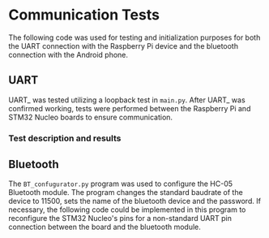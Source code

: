 # Communication Tests

The following code was used for testing and initialization purposes for both the UART connection with the Raspberry Pi device and the bluetooth connection with the Android phone.

## UART
UART_ was tested utilizing a loopback test in `main.py`. After UART_ was confirmed working, tests were performed between the Raspberry Pi and STM32 Nucleo boards to ensure communication. 

### Test description and results


## Bluetooth
The `BT_confugurator.py` program was used to configure the HC-05 Bluetooth module. The program changes the standard baudrate of the device to 11500, sets the name of the bluetooth device and the password. If necessary, the following code could be implemented in this program to reconfigure the STM32 Nucleo's pins for a non-standard UART pin connection between the board and the bluetooth module.

<!-- ```
insert code snippet here 
```
-->